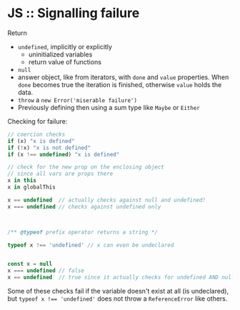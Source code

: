 # JS :: Signalling failure

Return
- `undefined`, implicitly or explicitly
  - uninitialized variables
  - return value of functions
- `null`
- answer object, like from iterators, with `done` and `value` properties. When `done` becomes true the iteration is finished, otherwise `value` holds the data.
- `throw` a `new Error('miserable failure')`
- Previously defining then using a sum type like `Maybe` or `Either`

Checking for failure:

```js
// coercion checks
if (x) "x is defined"
if (!x) "x is not defined"
if (x !== undefined) "x is defined"

// check for the new prop on the enclosing object
// since all vars are props there
x in this
x in globalThis

x == undefined  // actually checks against null and undefined!
x === undefined // checks against undefined only



/** @typeof prefix operator returns a string */

typeof x !== 'undefined' // x can even be undeclared


const x = null
x === undefined // false
x == undefined  // true since it actually checks for undefined AND null
```

Some of these checks fail if the variable doesn't exist at all (is undeclared), but `typeof x !== 'undefined'` does not throw a `ReferenceError` like others.
